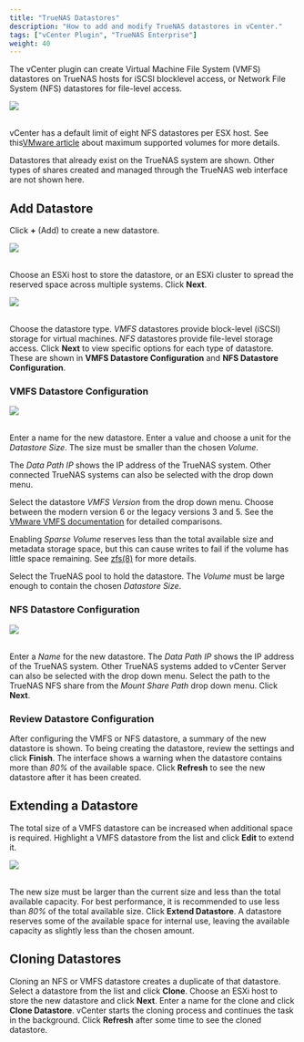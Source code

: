 ```yaml
---
title: "TrueNAS Datastores"
description: "How to add and modify TrueNAS datastores in vCenter."
tags: ["vCenter Plugin", "TrueNAS Enterprise"]
weight: 40
---
```


The vCenter plugin can create Virtual Machine File System (VMFS) datastores on TrueNAS hosts for iSCSI blocklevel access, or Network File System (NFS) datastores for file-level access.

<img src="/images/vcp-13.PNG">
<br><br>

vCenter has a default limit of eight NFS datastores per ESX host.
See this[VMware article](https://kb.vmware.com/s/article/1020652) about maximum supported volumes for more details.

Datastores that already exist on the TrueNAS system are shown.
Other types of shares created and managed through the TrueNAS web interface are not shown here.

## Add Datastore

Click **+** (Add) to create a new datastore.

<img src="/images/vcp-14.PNG">
<br><br>

Choose an ESXi host to store the datastore, or an ESXi cluster to spread the reserved space across multiple systems.
Click **Next**.

<img src="/images/vcp-15.PNG">
<br><br>

Choose the datastore type.
*VMFS* datastores provide block-level (iSCSI) storage for virtual machines.
*NFS* datastores provide file-level storage access.
Click **Next** to view specific options for each type of datastore.
These are shown in **VMFS Datastore Configuration** and **NFS Datastore Configuration**.

### VMFS Datastore Configuration

<img src="/images/vcp-16.PNG">
<br><br>

Enter a name for the new datastore.
Enter a value and choose a unit for the *Datastore Size*.
The size must be smaller than the chosen *Volume*.

The *Data Path IP* shows the IP address of the TrueNAS system.
Other connected TrueNAS systems can also be selected with the drop down menu.

Select the datastore *VMFS Version* from the drop down menu.
Choose between the modern version 6 or the legacy versions 3 and 5.
See the [VMware VMFS documentation](https://docs.vmware.com/en/VMwarevSphere/6.5/com.vmware.vsphere.storage.doc/GUID-7552DAD4-1809-4687-B46EED9BB42CE277.html?src=af_5acfd7719690b&cid=70134000001YR9C) for detailed comparisons.

Enabling *Sparse Volume* reserves less than the total available size and metadata storage space, but this can cause writes to fail if the volume has little space remaining.
See [zfs(8)](https://www.freebsd.org/cgi/man.cgi?query=zfs) for more details.

Select the TrueNAS pool to hold the datastore.
The *Volume* must be large enough to contain the chosen *Datastore Size*.

### NFS Datastore Configuration

<img src="/images/vcp-17.PNG">
<br><br>

Enter a *Name* for the new datastore.
The *Data Path IP* shows the IP address of the TrueNAS system.
Other TrueNAS systems added to vCenter Server can also be selected with the drop down menu.
Select the path to the TrueNAS NFS share from the *Mount Share Path* drop down menu.
Click **Next**.

### Review Datastore Configuration

After configuring the VMFS or NFS datastore, a summary of the new datastore is shown.
To being creating the datastore, review the settings and click **Finish**.
The interface shows a warning when the datastore contains more than *80%* of the available space.
Click **Refresh** to see the new datastore after it has been created.

## Extending a Datastore

The total size of a VMFS datastore can be increased when additional space is required.
Highlight a VMFS datastore from the list and click **Edit** to extend it.

<img src="/images/vcp-18.PNG">
<br><br>

The new size must be larger than the current size and less than the total available capacity.
For best performance, it is recommended to use less than *80%* of the total available size.
Click **Extend Datastore**.
A datastore reserves some of the available space for internal use, leaving the available capacity as slightly less than the chosen amount.

## Cloning Datastores

Cloning an NFS or VMFS datastore creates a duplicate of that datastore.
Select a datastore from the list and click **Clone**.
Choose an ESXi host to store the new datastore and click **Next**.
Enter a name for the clone and click **Clone Datastore**.
vCenter starts the cloning process and continues the task in the background.
Click **Refresh** after some time to see the cloned datastore.